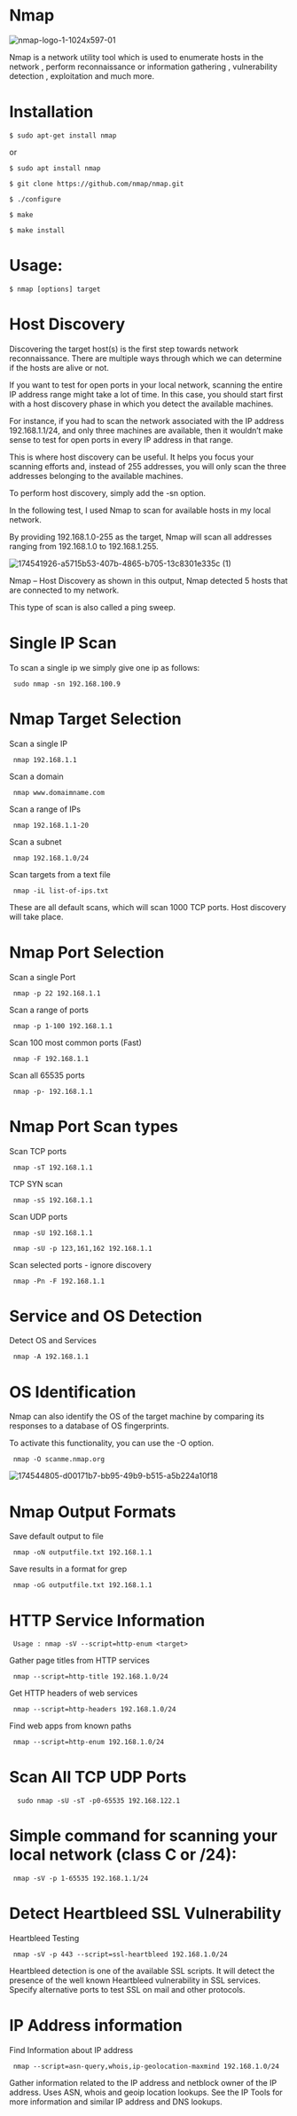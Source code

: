 # Nmap

![nmap-logo-1-1024x597-01](https://user-images.githubusercontent.com/106522935/202653349-2b81f1fe-b6d7-4b05-9164-91806e6d1fcb.jpeg)


Nmap is a network utility tool  which is used to enumerate hosts in the network , perform  reconnaissance or information gathering , vulnerability detection , exploitation and much more. 

# Installation

    $ sudo apt-get install nmap

or

    $ sudo apt install nmap
    
    $ git clone https://github.com/nmap/nmap.git

    $ ./configure

    $ make

    $ make install

# Usage:

    $ nmap [options] target
    

# Host Discovery

Discovering the target host(s) is the first step towards network reconnaissance. There are multiple ways through which we can determine if the hosts are alive or not.

If you want to test for open ports in your local network, scanning the entire IP address range might take a lot of time. In this case, you should start first with a host discovery phase in which you detect the available machines.

For instance, if you had to scan the network associated with the IP address 192.168.1.1/24, and only three machines are available, then it wouldn’t make sense to test for open ports in every IP address in that range.

This is where host discovery can be useful. It helps you focus your scanning efforts and, instead of 255 addresses, you will only scan the three addresses belonging to the available machines.

To perform host discovery, simply add the -sn option.

In the following test, I used Nmap to scan for available hosts in my local network.

By providing 192.168.1.0-255 as the target, Nmap will scan all addresses ranging from 192.168.1.0 to 192.168.1.255.

![174541926-a5715b53-407b-4865-b705-13c8301e335c (1)](https://user-images.githubusercontent.com/106522935/202656453-9516cb01-71c6-4adc-b474-d46336a3f177.png)

Nmap – Host Discovery as shown in this output, Nmap detected 5 hosts that are connected to my network.

This type of scan is also called a ping sweep.

# Single IP Scan
To scan a single ip we simply give one ip as follows:

     sudo nmap -sn 192.168.100.9
     

# Nmap Target Selection

Scan a single IP

     nmap 192.168.1.1
     
Scan a domain	

     nmap www.domaimname.com
     
Scan a range of IPs

     nmap 192.168.1.1-20

Scan a subnet

     nmap 192.168.1.0/24
     
Scan targets from a text file

     nmap -iL list-of-ips.txt
     
These are all default scans, which will scan 1000 TCP ports. Host discovery will take place.

# Nmap Port Selection

Scan a single Port	

     nmap -p 22 192.168.1.1
     
Scan a range of ports	

     nmap -p 1-100 192.168.1.1
     
Scan 100 most common ports (Fast)	

     nmap -F 192.168.1.1
     
Scan all 65535 ports	

     nmap -p- 192.168.1.1
    
# Nmap Port Scan types

Scan TCP ports

     nmap -sT 192.168.1.1
     
TCP SYN scan
     
     nmap -sS 192.168.1.1
     
Scan UDP ports	

     nmap -sU 192.168.1.1
     
     nmap -sU -p 123,161,162 192.168.1.1
     
Scan selected ports - ignore discovery	
     
     nmap -Pn -F 192.168.1.1
          
# Service and OS Detection

Detect OS and Services

     nmap -A 192.168.1.1
 
# OS Identification

Nmap can also identify the OS of the target machine by comparing its responses to a database of OS fingerprints.

To activate this functionality, you can use the -O option.

     nmap -O scanme.nmap.org

![174544805-d00171b7-bb95-49b9-b515-a5b224a10f18](https://user-images.githubusercontent.com/106522935/202688440-48630a12-90ca-4180-becb-2dca3f37d11e.png)



# Nmap Output Formats

Save default output to file
     
     nmap -oN outputfile.txt 192.168.1.1
     
Save results in a format for grep	

     nmap -oG outputfile.txt 192.168.1.1
     
     
# HTTP Service Information

     Usage : nmap -sV --script=http-enum <target>
     
Gather page titles from HTTP services	
     
     nmap --script=http-title 192.168.1.0/24
     
Get HTTP headers of web services	
     
     nmap --script=http-headers 192.168.1.0/24
     
Find web apps from known paths	

     nmap --script=http-enum 192.168.1.0/24

     
# Scan All TCP UDP Ports
 
      sudo nmap -sU -sT -p0-65535 192.168.122.1
      
# Simple command for scanning your local network (class C or /24):

     nmap -sV -p 1-65535 192.168.1.1/24
 
# Detect Heartbleed SSL Vulnerability

Heartbleed Testing	
     
     nmap -sV -p 443 --script=ssl-heartbleed 192.168.1.0/24
     
Heartbleed detection is one of the available SSL scripts. It will detect the presence of the well known Heartbleed vulnerability in SSL services. Specify alternative ports to test SSL on mail and other protocols.

# IP Address information

Find Information about IP address	

     nmap --script=asn-query,whois,ip-geolocation-maxmind 192.168.1.0/24
     
Gather information related to the IP address and netblock owner of the IP address. Uses ASN, whois and geoip location lookups. See the IP Tools for more information and similar IP address and DNS lookups.


